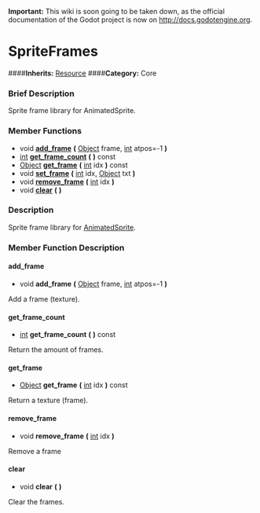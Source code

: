 **Important:** This wiki is soon going to be taken down, as the official documentation of the Godot project is now on http://docs.godotengine.org.

#  SpriteFrames  
####**Inherits:** [Resource](class_resource)
####**Category:** Core

###  Brief Description  
Sprite frame library for AnimatedSprite.

###  Member Functions 
  * void  **[add&#95;frame](#add_frame)**  **(** [Object](class_object) frame, [int](class_int) atpos=-1  **)**
  * [int](class_int)  **[get&#95;frame&#95;count](#get_frame_count)**  **(** **)** const
  * [Object](class_object)  **[get&#95;frame](#get_frame)**  **(** [int](class_int) idx  **)** const
  * void  **[set&#95;frame](#set_frame)**  **(** [int](class_int) idx, [Object](class_object) txt  **)**
  * void  **[remove&#95;frame](#remove_frame)**  **(** [int](class_int) idx  **)**
  * void  **[clear](#clear)**  **(** **)**

###  Description  
Sprite frame library for [AnimatedSprite](class_animatedsprite).

###  Member Function Description  

#### <a name="add_frame">add_frame</a>
  * void  **add&#95;frame**  **(** [Object](class_object) frame, [int](class_int) atpos=-1  **)**

Add a frame (texture).

#### <a name="get_frame_count">get_frame_count</a>
  * [int](class_int)  **get&#95;frame&#95;count**  **(** **)** const

Return the amount of frames.

#### <a name="get_frame">get_frame</a>
  * [Object](class_object)  **get&#95;frame**  **(** [int](class_int) idx  **)** const

Return a texture (frame).

#### <a name="remove_frame">remove_frame</a>
  * void  **remove&#95;frame**  **(** [int](class_int) idx  **)**

Remove a frame

#### <a name="clear">clear</a>
  * void  **clear**  **(** **)**

Clear the frames.
